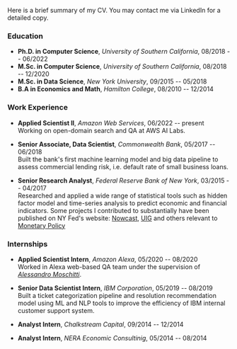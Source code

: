 Here is a brief summary of my CV. You may contact me via LinkedIn for a detailed copy.

### Education
- **Ph.D. in Computer Science**,   _University of Southern California_, 08/2018 -- 06/2022 <br/>
- **M.Sc. in Computer Science**,   _University of Southern California_,   08/2018 -- 12/2020 <br/>
- **M.Sc. in Data Science**, _New York University_, 09/2015 -- 05/2018
- **B.A in Economics and Math**, _Hamilton College_, 08/2010 -- 12/2014


### Work Experience
- **Applied Scientist II**,     _Amazon Web Services_,         06/2022 -- present <br/>
Working on open-domain search and QA at AWS AI Labs.

- **Senior Associate, Data Scientist**, _Commonwealth Bank_, 05/2017 -- 06/2018 <br/>
Built the bank's first machine learning model and big data pipeline to assess commercial lending risk, i.e. default rate of small business loans.


- **Senior Research Analyst**,   _Federal Reserve Bank of New York_,   03/2015 -- 04/2017 <br/>
Researched and applied a wide range of statistical tools such as hidden factor model and time-series analysis to predict economic and financial indicators. Some projects I contributed to substantially have been published on NY Fed's website: [Nowcast](https://www.newyorkfed.org/research/policy/nowcast), [UIG](https://www.newyorkfed.org/research/policy/underlying-inflation-gauge) and others relevant to [Monetary Policy](https://www.newyorkfed.org/medialibrary/media/research/staff_reports/sr885.pdf)


### Internships

- **Applied Scientist Intern**,     _Amazon Alexa_,         05/2020 -- 08/2020 <br/>
Worked in Alexa web-based QA team under the supervision of _[Alessandro Moschitti](https://www.linkedin.com/in/alessandro-moschitti-10999a4/)_.

- **Senior Data Scientist Intern**,     _IBM Corporation_,         05/2019 -- 08/2019 <br/>
Built a ticket categorization pipeline and resolution recommendation model using ML and NLP tools to improve the efficiency of IBM internal customer support system.

- **Analyst Intern**,     _Chalkstream Capital_,         09/2014 -- 12/2014 <br/>

- **Analyst Intern**,     _NERA Economic Consultinig_,         05/2014 -- 08/2014 <br/>
